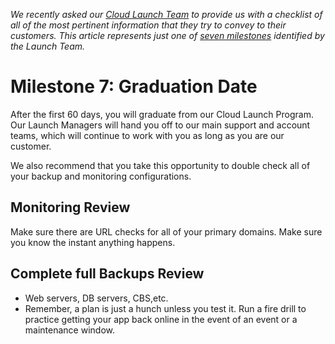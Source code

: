 *We recently asked our [Cloud Launch Team](http://www.rackspace.com/blog/an-insiders-look-at-the-cloud-launch-team/) to provide us with a checklist of all of the most pertinent information that they try to convey to their customers. This article represents just one of [seven milestones](getting_started_master_article.md) identified by the Launch Team.*

# Milestone 7: Graduation Date

After the first 60 days, you will graduate from our Cloud Launch Program. Our Launch Managers will hand you off to our main support and account teams, which will continue to work with you as long as you are our customer.

We also recommend that you take this opportunity to double check all of your backup and monitoring configurations.

## Monitoring Review

Make sure there are URL checks for all of your primary domains. Make sure you know the instant anything happens.

## Complete full Backups Review

* Web servers, DB servers, CBS,etc.
* Remember, a plan is just a hunch unless you test it. Run a fire drill to practice getting your app back online in the event of an event or a maintenance window.
